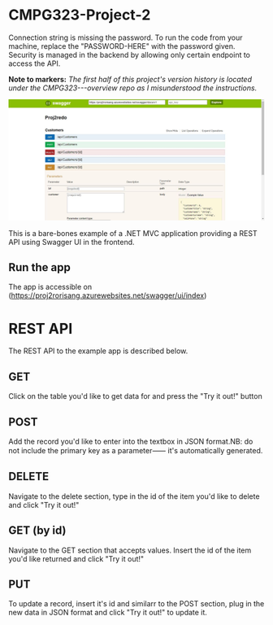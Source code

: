 # CMPG323-Project-2
Connection string is missing the password. To run the code from your machine, replace the "PASSWORD-HERE" with the password given.
Security is managed in the backend by allowing only certain endpoint to access the API.

**Note to markers:**
*The first half of this project's version history is located under the CMPG323---overview repo as I misunderstood the instructions.*

<img width="780px" src="screenshot.JPG" alt="screenshot" />

This is a bare-bones example of a .NET MVC application providing a REST
API using Swagger UI in the frontend.

## Run the app
The app is accessible on (https://proj2rorisang.azurewebsites.net/swagger/ui/index)

# REST API

The REST API to the example app is described below.

## GET
Click on the table you'd like to get data for and press the "Try it out!" button

## POST
Add the record you'd like to enter into the textbox in JSON format.NB: do not include the primary key as a parameter⸺ it's automatically generated.

## DELETE
Navigate to the delete section, type in the id of the item you'd like to delete and click "Try it out!"

## GET (by id)
Navigate to the GET section that accepts values. Insert the id of the item you'd like returned and click "Try it out!"

## PUT
To update a record, insert it's id and similarr to the POST section, plug in the new data in JSON format and click "Try it out!" to update it.
